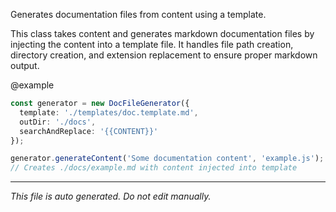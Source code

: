 Generates documentation files from content using a template.This class takes content and generates markdown documentation files by injectingthe content into a template file. It handles file path creation, directory creation,and extension replacement to ensure proper markdown output.@example```typescriptconst generator = new DocFileGenerator({  template: './templates/doc.template.md',  outDir: './docs',  searchAndReplace: '{{CONTENT}}'});generator.generateContent('Some documentation content', 'example.js');// Creates ./docs/example.md with content injected into template```

---

*This file is auto generated. Do not edit manually.*